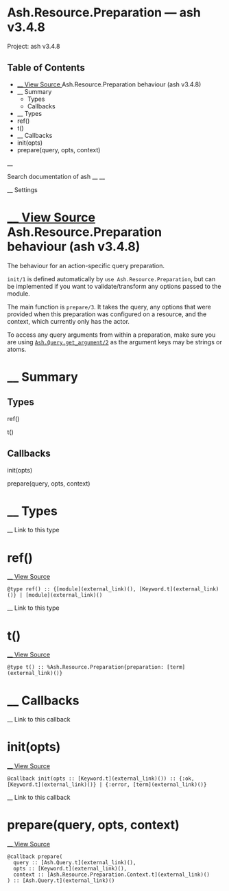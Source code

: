 # Ash.Resource.Preparation — ash v3.4.8

Project: ash v3.4.8

## Table of Contents

- [ __ View Source ](external_link) Ash.Resource.Preparation behaviour (ash v3.4.8)
- __ Summary
  - Types
  - Callbacks
- __ Types
- ref()
- t()
- __ Callbacks
- init(opts)
- prepare(query, opts, context)

__

Search documentation of ash __ __

__ Settings

#  [ __ View Source ](external_link) Ash.Resource.Preparation behaviour (ash v3.4.8)

The behaviour for an action-specific query preparation.

`init/1` is defined automatically by `use Ash.Resource.Preparation`, but can be implemented if you want to validate/transform any options passed to the module.

The main function is `prepare/3`. It takes the query, any options that were provided when this preparation was configured on a resource, and the context, which currently only has the actor.

To access any query arguments from within a preparation, make sure you are using [`Ash.Query.get_argument/2`](external_link) as the argument keys may be strings or atoms.

#  __ Summary

##  Types

ref()

t()

##  Callbacks

init(opts)

prepare(query, opts, context)

#  __ Types

__ Link to this type

# ref()

[ __ View Source ](external_link)
    
    
    @type ref() :: {[module](external_link)(), [Keyword.t](external_link)()} | [module](external_link)()

__ Link to this type

# t()

[ __ View Source ](external_link)
    
    
    @type t() :: %Ash.Resource.Preparation{preparation: [term](external_link)()}

#  __ Callbacks

__ Link to this callback

# init(opts)

[ __ View Source ](external_link)
    
    
    @callback init(opts :: [Keyword.t](external_link)()) :: {:ok, [Keyword.t](external_link)()} | {:error, [term](external_link)()}

__ Link to this callback

# prepare(query, opts, context)

[ __ View Source ](external_link)
    
    
    @callback prepare(
      query :: [Ash.Query.t](external_link)(),
      opts :: [Keyword.t](external_link)(),
      context :: [Ash.Resource.Preparation.Context.t](external_link)()
    ) :: [Ash.Query.t](external_link)()

